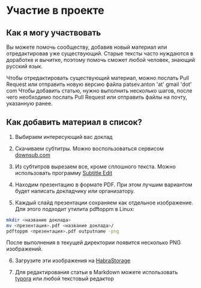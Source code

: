 # Участие в проекте

## Как я могу участвовать

Вы можете помочь сообществу, добавив новый материал или отредактировав уже существующий.
Старые тексты часто нуждаются в доработке и вычитке, поэтому помочь сможет любой человек, знающий русский язык.

Чтобы отредактировать существующий материал, можно послать Pull Request или отправить новую версию файла patsev.anton 'at' gmail 'dot' com
Чтобы добавить статью, нужно выполнить несколько шагов, после чего необходимо послать Pull Request или отправить файлы на почту, указанную ранее.

## Как добавить материал в список?

1. Выбираем интересующий вас доклад

2. Скачиваем субтитры.
Можно воспользоваться сервисом [downsub.com](http://downsub.com/)

3. Из субтитров вырезаем все, кроме сплошного текста.
Можно использовать программу [Subtitle Edit](https://www.nikse.dk/subtitleedit)

4. Находим презентацию в формате PDF.
При этом лучшим вариантом будет написать докладчику или организатору.

5. Каждый слайд презентации сохраняем как отдельное изображение.
Для этого подходит утилита pdftoppm в Linux:

```bash
mkdir <название доклада>
mv <презентация>.pdf <название доклада>/
pdftoppm <презентация>.pdf outputname -png
```

После выполнения в текущей директории появится несколько PNG изображений.

6. Загрузите эти изображения на [HabraStorage](https://habrastorage.org/)

7. Для редактирования статьи в Markdown можете использовать [typora](https://typora.io/) или любой текстовый редактор

